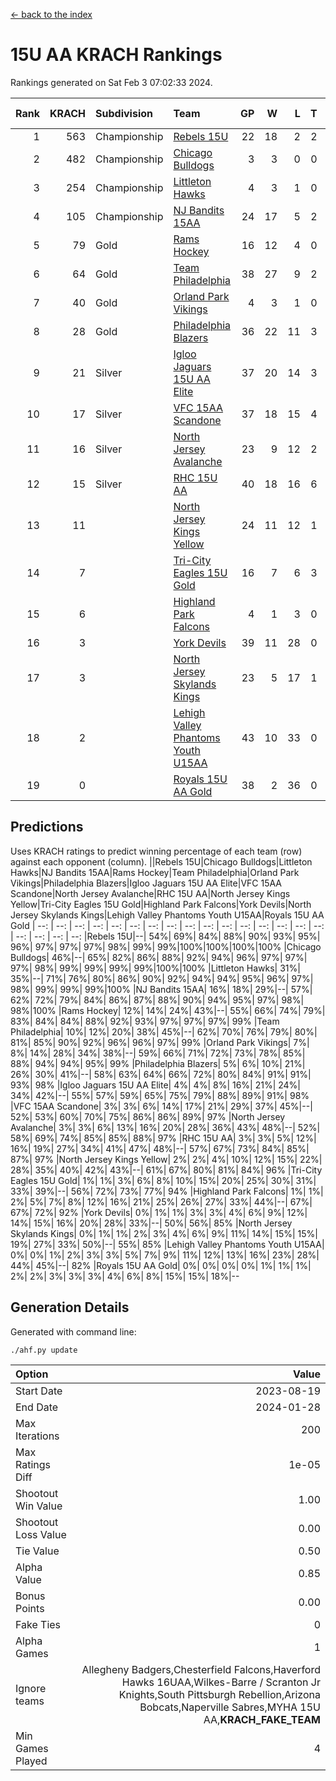 [<- back to the index](readme.md)
# 15U AA KRACH Rankings
Rankings generated on Sat Feb  3 07:02:33 2024.

Rank|KRACH|Subdivision|Team|GP|W|L|T|OTW|OTL|SoS|Exp Wins|Win Diff
---:|---:|:---|:---|---:|---:|---:|---:|---:|---:|---:|---:|---:
1|563|Championship|[Rebels 15U](https://gamesheetstats.com/seasons/3659/teams/140654/schedule)|22|18|2|2|1|1|388|19.8|-0.0
2|482|Championship|[Chicago Bulldogs](https://gamesheetstats.com/seasons/3659/teams/198225/schedule)|3|3|0|0|0|0|19|3.9|0.0
3|254|Championship|[Littleton Hawks](https://gamesheetstats.com/seasons/3659/teams/177078/schedule)|4|3|1|0|0|0|141|3.8|-0.0
4|105|Championship|[NJ Bandits 15AA](https://gamesheetstats.com/seasons/3659/teams/140648/schedule)|24|17|5|2|0|1|89|18.9|0.0
5|79|Gold|[Rams Hockey](https://gamesheetstats.com/seasons/3659/teams/140653/schedule)|16|12|4|0|2|2|278|12.9|0.0
6|64|Gold|[Team Philadelphia](https://gamesheetstats.com/seasons/3659/teams/140657/schedule)|38|27|9|2|3|1|69|28.9|0.0
7|40|Gold|[Orland Park Vikings](https://gamesheetstats.com/seasons/3659/teams/198224/schedule)|4|3|1|0|1|0|17|3.9|0.0
8|28|Gold|[Philadelphia Blazers](https://gamesheetstats.com/seasons/3659/teams/140652/schedule)|36|22|11|3|5|1|23|24.4|0.0
9|21|Silver|[Igloo Jaguars 15U AA Elite](https://gamesheetstats.com/seasons/3659/teams/140645/schedule)|37|20|14|3|2|3|24|22.4|0.0
10|17|Silver|[VFC 15AA Scandone](https://gamesheetstats.com/seasons/3659/teams/140659/schedule)|37|18|15|4|3|4|151|20.9|0.0
11|16|Silver|[North Jersey Avalanche](https://gamesheetstats.com/seasons/3659/teams/140649/schedule)|23|9|12|2|2|1|208|10.9|0.0
12|15|Silver|[RHC 15U AA](https://gamesheetstats.com/seasons/3659/teams/140655/schedule)|40|18|16|6|0|5|53|21.9|0.0
13|11||[North Jersey Kings Yellow](https://gamesheetstats.com/seasons/3659/teams/140650/schedule)|24|11|12|1|1|0|46|12.4|0.0
14|7||[Tri-City Eagles 15U Gold](https://gamesheetstats.com/seasons/3659/teams/140658/schedule)|16|7|6|3|0|1|15|9.4|0.0
15|6||[Highland Park Falcons](https://gamesheetstats.com/seasons/3659/teams/198223/schedule)|4|1|3|0|0|0|25|1.9|0.0
16|3||[York Devils](https://gamesheetstats.com/seasons/3659/teams/140660/schedule)|39|11|28|0|2|2|34|11.9|0.0
17|3||[North Jersey Skylands Kings](https://gamesheetstats.com/seasons/3659/teams/140651/schedule)|23|5|17|1|0|1|89|6.4|0.0
18|2||[Lehigh Valley Phantoms Youth U15AA](https://gamesheetstats.com/seasons/3659/teams/140646/schedule)|43|10|33|0|0|1|127|10.9|0.0
19|0||[Royals 15U AA Gold](https://gamesheetstats.com/seasons/3659/teams/140656/schedule)|38|2|36|0|2|0|21|2.9|0.0

## Predictions
Uses KRACH ratings to predict winning percentage of each team (row) against each opponent (column).
||Rebels 15U|Chicago Bulldogs|Littleton Hawks|NJ Bandits 15AA|Rams Hockey|Team Philadelphia|Orland Park Vikings|Philadelphia Blazers|Igloo Jaguars 15U AA Elite|VFC 15AA Scandone|North Jersey Avalanche|RHC 15U AA|North Jersey Kings Yellow|Tri-City Eagles 15U Gold|Highland Park Falcons|York Devils|North Jersey Skylands Kings|Lehigh Valley Phantoms Youth U15AA|Royals 15U AA Gold
| --: | --: | --: | --: | --: | --: | --: | --: | --: | --: | --: | --: | --: | --: | --: | --: | --: | --: | --: | --: 
|Rebels 15U|--| 54%| 69%| 84%| 88%| 90%| 93%| 95%| 96%| 97%| 97%| 97%| 98%| 99%| 99%|100%|100%|100%|100%
|Chicago Bulldogs| 46%|--| 65%| 82%| 86%| 88%| 92%| 94%| 96%| 97%| 97%| 97%| 98%| 99%| 99%| 99%| 99%|100%|100%
|Littleton Hawks| 31%| 35%|--| 71%| 76%| 80%| 86%| 90%| 92%| 94%| 94%| 95%| 96%| 97%| 98%| 99%| 99%| 99%|100%
|NJ Bandits 15AA| 16%| 18%| 29%|--| 57%| 62%| 72%| 79%| 84%| 86%| 87%| 88%| 90%| 94%| 95%| 97%| 98%| 98%|100%
|Rams Hockey| 12%| 14%| 24%| 43%|--| 55%| 66%| 74%| 79%| 83%| 84%| 84%| 88%| 92%| 93%| 97%| 97%| 97%| 99%
|Team Philadelphia| 10%| 12%| 20%| 38%| 45%|--| 62%| 70%| 76%| 79%| 80%| 81%| 85%| 90%| 92%| 96%| 96%| 97%| 99%
|Orland Park Vikings|  7%|  8%| 14%| 28%| 34%| 38%|--| 59%| 66%| 71%| 72%| 73%| 78%| 85%| 88%| 94%| 94%| 95%| 99%
|Philadelphia Blazers|  5%|  6%| 10%| 21%| 26%| 30%| 41%|--| 58%| 63%| 64%| 66%| 72%| 80%| 84%| 91%| 91%| 93%| 98%
|Igloo Jaguars 15U AA Elite|  4%|  4%|  8%| 16%| 21%| 24%| 34%| 42%|--| 55%| 57%| 59%| 65%| 75%| 79%| 88%| 89%| 91%| 98%
|VFC 15AA Scandone|  3%|  3%|  6%| 14%| 17%| 21%| 29%| 37%| 45%|--| 52%| 53%| 60%| 70%| 75%| 86%| 86%| 89%| 97%
|North Jersey Avalanche|  3%|  3%|  6%| 13%| 16%| 20%| 28%| 36%| 43%| 48%|--| 52%| 58%| 69%| 74%| 85%| 85%| 88%| 97%
|RHC 15U AA|  3%|  3%|  5%| 12%| 16%| 19%| 27%| 34%| 41%| 47%| 48%|--| 57%| 67%| 73%| 84%| 85%| 87%| 97%
|North Jersey Kings Yellow|  2%|  2%|  4%| 10%| 12%| 15%| 22%| 28%| 35%| 40%| 42%| 43%|--| 61%| 67%| 80%| 81%| 84%| 96%
|Tri-City Eagles 15U Gold|  1%|  1%|  3%|  6%|  8%| 10%| 15%| 20%| 25%| 30%| 31%| 33%| 39%|--| 56%| 72%| 73%| 77%| 94%
|Highland Park Falcons|  1%|  1%|  2%|  5%|  7%|  8%| 12%| 16%| 21%| 25%| 26%| 27%| 33%| 44%|--| 67%| 67%| 72%| 92%
|York Devils|  0%|  1%|  1%|  3%|  3%|  4%|  6%|  9%| 12%| 14%| 15%| 16%| 20%| 28%| 33%|--| 50%| 56%| 85%
|North Jersey Skylands Kings|  0%|  1%|  1%|  2%|  3%|  4%|  6%|  9%| 11%| 14%| 15%| 15%| 19%| 27%| 33%| 50%|--| 55%| 85%
|Lehigh Valley Phantoms Youth U15AA|  0%|  0%|  1%|  2%|  3%|  3%|  5%|  7%|  9%| 11%| 12%| 13%| 16%| 23%| 28%| 44%| 45%|--| 82%
|Royals 15U AA Gold|  0%|  0%|  0%|  0%|  1%|  1%|  1%|  2%|  2%|  3%|  3%|  3%|  4%|  6%|  8%| 15%| 15%| 18%|--

## Generation Details

Generated with command line:
```
./ahf.py update
```

| Option | Value |
| :----- | ----: |
| Start Date | 2023-08-19 |
| End Date | 2024-01-28 |
| Max Iterations | 200 |
| Max Ratings Diff | 1e-05 |
| Shootout Win Value | 1.00 |
| Shootout Loss Value | 0.00 |
| Tie Value | 0.50 |
| Alpha Value | 0.85 |
| Bonus Points | 0.00 |
| Fake Ties | 0 |
| Alpha Games | 1 |
| Ignore teams | Allegheny Badgers,Chesterfield Falcons,Haverford Hawks 16UAA,Wilkes-Barre / Scranton Jr Knights,South Pittsburgh Rebellion,Arizona Bobcats,Naperville Sabres,MYHA 15U AA,__KRACH_FAKE_TEAM__ |
| Min Games Played | 4 |


